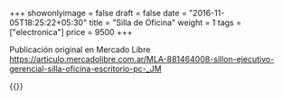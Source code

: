 +++
showonlyimage = false
draft = false
date = "2016-11-05T18:25:22+05:30"
title = "Silla de Oficina"
weight = 1
tags = ["electronica"]
price = 9500
+++

<!--more-->

Publicación original en Mercado Libre https://articulo.mercadolibre.com.ar/MLA-881464008-sillon-ejecutivo-gerencial-silla-oficina-escritorio-pc-_JM

{{<photos>}}
